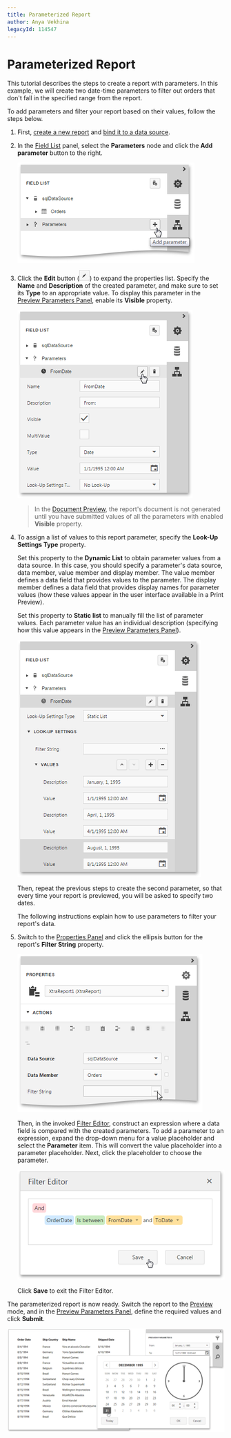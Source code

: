 ```yaml
---
title: Parameterized Report
author: Anya Vekhina
legacyId: 114547
---
```

# Parameterized Report
This tutorial describes the steps to create a report with parameters. In this example, we will create two date-time parameters to filter out orders that don't fall in the specified range from the report.

To add parameters and filter your report based on their values, follow the steps below.
1. First, [create a new report](../creating-reports/basic-operations/create-a-new-report.md) and [bind it to a data source](../creating-reports/providing-data/bind-a-report-to-data.md).
2. In the [Field List](../interface-elements/field-list.md) panel, select the **Parameters** node and click the **Add parameter** button to the right.
	
	![eud-parameterized-report-0](../../../images/img119088.png)
3. Click the **Edit** button (![web-report-designer-edit-query](../../../images/img118475.png)) to expand the properties list. Specify the **Name** and **Description** of the created parameter, and make sure to set its **Type** to an appropriate value. To display this parameter in the [Preview Parameters Panel](../document-preview/preview-parameters-panel.md), enable its **Visible** property.
	
	![eud-parameterized-report-1](../../../images/img119089.png)
	
	> In the [Document Preview](../document-preview.md), the report's document is not generated until you have submitted values of all the parameters with enabled **Visible** property.
4. To assign a list of values to this report parameter, specify the **Look-Up Settings Type** property.
	
	Set this property to the **Dynamic List** to obtain parameter values from a data source. In this case, you should specify a parameter's data source, data member, value member and display member. The value member defines a data field that provides values to the parameter. The display member defines a data field that provides display names for parameter values (how these values appear in the user interface available in a Print Preview).
	
	Set this property to **Static list** to manually fill the list of parameter values. Each parameter value has an individual description (specifying how this value appears in the [Preview Parameters Panel](../document-preview/preview-parameters-panel.md)).
	
	![eud-parameterized-report-2](../../../images/img119090.png)
	
	Then, repeat the previous steps to create the second parameter, so that every time your report is previewed, you will be asked to specify two dates.
	
	The following instructions explain how to use parameters to filter your report's data.
5. Switch to the [Properties Panel](../interface-elements/properties-panel.md) and click the ellipsis button for the report's **Filter String** property.
	
	![eud-parameterized-report-3](../../../images/img119091.png)
	
	Then, in the invoked [Filter Editor](../interface-elements/filter-editor.md), construct an expression where a data field is compared with the created parameters. To add a parameter to an expression, expand the drop-down menu for a value placeholder and select the **Parameter** item. This will convert the value placeholder into a parameter placeholder. Next, click the placeholder to choose the parameter.
	
	![eud-parameterized-report-4](../../../images/img119092.png)
	
	Click **Save** to exit the Filter Editor.

The parameterized report is now ready. Switch the report to the [Preview](../document-preview.md) mode, and in the [Preview Parameters Panel](../document-preview/preview-parameters-panel.md), define the required values and click **Submit**.

![eud-parameterized-report-5](../../../images/img119093.png)